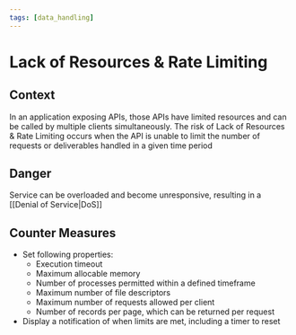 ```yaml
---
tags: [data_handling]
---
```

# Lack of Resources & Rate Limiting
## Context
In an application exposing APIs, those APIs have limited resources and can be called by multiple clients simultaneously. The risk of Lack of Resources & Rate Limiting occurs when the API is unable to limit the number of requests or deliverables handled in a given time period
## Danger
Service can be overloaded and become unresponsive, resulting in a [[Denial of Service|DoS]]
## Counter Measures
- Set following properties:
	- Execution timeout
	- Maximum allocable memory
	- Number of processes permitted within a defined timeframe
	- Maximum number of file descriptors
	- Maximum number of requests allowed per client
	- Number of records per page, which can be returned per request
- Display a notification of when limits are met, including a timer to reset